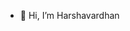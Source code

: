- 👋 Hi, I’m Harshavardhan

<!---
Harshavardhan21/Harshavardhan21 is a ✨ special ✨ repository because its `README.md` (this file) appears on your GitHub profile.
You can click the Preview link to take a look at your changes.
--->
